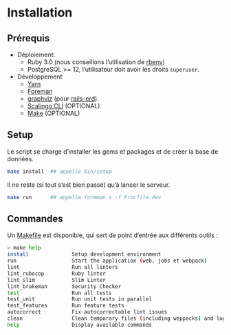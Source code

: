 # Installation

## Prérequis

- Déploiement:
  - Ruby 3.0 (nous conseillons l’utilisation de [rbenv](https://github.com/rbenv/rbenv-installer#rbenv-installer--doctor-scripts))
  - PostgreSQL >= 12, l’utilisateur doit avoir les droits `superuser`.
- Développement
  - [Yarn](https://yarnpkg.com/en/docs/install)
  - [Foreman](https://github.com/ddollar/foreman)
  - [graphviz](https://voormedia.github.io/rails-erd/install.html) (pour [rails-erd](https://github.com/voormedia/rails-erd)).
  - [Scalingo CLI](https://doc.scalingo.com/cli) (OPTIONAL) 
  - [Make](https://fr.wikipedia.org/wiki/Make) (OPTIONAL)

## Setup

Le script se charge d’installer les gems et packages et de créer la base de données.
```bash
make install  ## appelle bin/setup
```

Il ne reste (si tout s’est bien passé) qu’à lancer le serveur.
```bash
make run      ## appelle foreman s -f Procfile.dev
```

## Commandes

Un [Makefile](Makefile) est disponible, qui sert de point d’entrée aux différents outils :

```bash
> make help
install              Setup development environment
run                  Start the application (web, jobs et webpack)
lint                 Run all linters
lint_rubocop         Ruby linter
lint_slim            Slim Linter
lint_brakeman        Security Checker
test                 Run all tests
test_unit            Run unit tests in parallel
test_features        Run feature tests
autocorrect          Fix autocorrectable lint issues
clean                Clean temporary files (including weppacks) and logs
help                 Display available commands
```
